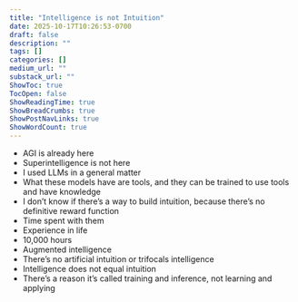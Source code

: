 ```yaml
---
title: "Intelligence is not Intuition"
date: 2025-10-17T10:26:53-0700
draft: false
description: ""
tags: []
categories: []
medium_url: ""
substack_url: ""
ShowToc: true
TocOpen: false
ShowReadingTime: true
ShowBreadCrumbs: true
ShowPostNavLinks: true
ShowWordCount: true
---
```


- AGI is already here
- Superintelligence is not here
- I used LLMs in a general matter
- What these models have are tools, and they can be trained to use tools and have knowledge
- I don’t know if there’s a way to build intuition, because there’s no definitive reward function
- Time spent with them
- Experience in life
- 10,000 hours
- Augmented intelligence
- There’s no artificial intuition or trifocals intelligence
- Intelligence does not equal intuition
- There’s a reason it’s called training and inference, not learning and applying
